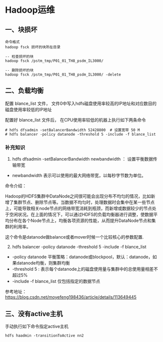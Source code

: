 # Hadoop运维

## 一、块损坏

```shell
命令格式
hadoop fsck 损坏的块所在目录

-- 检查损坏的块
hadoop fsck /pstm_tmp/P01_01_TH8_psdm_IL3000/

-- 删除损坏的块
hadoop fsck /pstm_tmp/P01_01_TH8_psdm_IL3000/ -delete
```

## 二、负载均衡

配置 blance_list 文件， 文件0中写入hdfs磁盘使用率较高的IP地址和对应数目的磁盘使用率较低的IP地址

配置好 blance_list 文件后， 在CPU使用率较低的机器上执行如下两条命令

```
# hdfs dfsadmin -setBalancerBandwidth 52428800  # 设置宽带 50 M
# hdfs balancer -policy datanode -threshold 5 -include -f blance_list
```

### 补充知识

1. hdfs dfsadmin -setBalancerBandwidth newbandwidth ： 设置平衡数据传输带宽

-   newbandwidth 表示可以使用的最大网络带宽，以每秒字节数为单位。

  命令介绍：

  Hadoop的HDFS集群中DataNode之间很可能会出现分布不均匀的情况，比如新增了集群节点、删除节点等。当数据不均匀时，处理数据时会集中在某一些节点上，可能导致相关node节点的网络带宽消耗到瓶颈，而新增或数据较少的节点处于空闲状况。在上面的情况下，可以通过HDFS的负载均衡器进行调整，使数据平均分布在各个Node节点上，均衡各项资源的性能，从而提升DataNode节点和集群的利用率。

  这个命令是datanode做balance或者mover时候一个比较核心的参数配置.

2. hdfs balancer -policy datanode -threshold 5 -include -f blance_list

-   -policy datanode 平衡策略：datanode或blockpool，默认：datanode，如果datanode均衡，则集群均衡
-   -threshold 5 : 表示每个datanode上的磁盘使用量与集群中的总使用量相差不超过5%
-   -include -f blance_list 仅包括指定的数据节点

参考地址： https://blog.csdn.net/moyefeng198436/article/details/113649445

## 三、没有active主机

手动执行如下命令指定active主机

```shell
hdfs haadmin -transitionToActive nn2
```